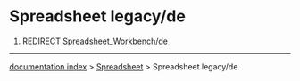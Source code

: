 # Spreadsheet legacy/de
1.  REDIRECT [Spreadsheet\_Workbench/de](Spreadsheet_Workbench/de.md)

---
[documentation index](../README.md) > [Spreadsheet](Spreadsheet_Workbench.md) > Spreadsheet legacy/de
